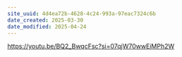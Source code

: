 ```yaml
---
site_uuid: 4d4ea72b-4628-4c24-993a-97eac7324c6b
date_created: 2025-03-30
date_modified: 2025-04-24
---
```



https://youtu.be/BQ2_BwqcFsc?si=07qjW70wwEiMPh2W
